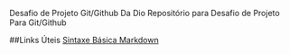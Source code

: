 Desafio de Projeto Git/Github Da Dio
Repositório para Desafio de Projeto Para Git/Github

##Links Úteis
[Sintaxe Básica Markdown](https://www.markdownguide.org/basic-syntax/)
